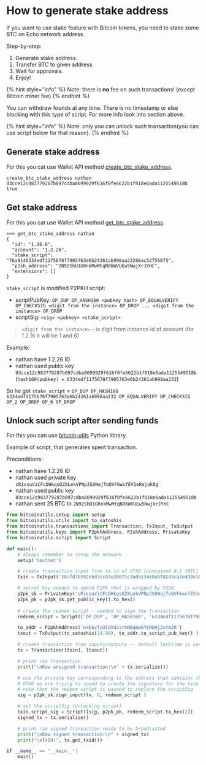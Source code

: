 # How to generate stake address

If you want to use stake feature with Bitcoin tokens, you need to stake some BTC on Echo network address.

Step-by-step:
1. Generate stake address.
2. Transfer BTC to given address.
4. Wait for approvals.
3. Enjoy!

{% hint style="info" %}
Note: there is **no** fee on such transactions! (except Bitcoin miner fee)
{% endhint %}

You can withdraw founds at any time.
There is no timestamp or else blocking with this type of script.
For more info look into section above.

{% hint style="info" %}
Note: only you can unlock such transaction(you can use script below for that reason).
{% endhint %}

## Generate stake address

For this you cat use Wallet API method [create_btc_stake_address](/api-reference/echo-wallet-api/README.md#create_btc_stake_address-account-user_pubkey-broadcast).

```
create_btc_stake_address nathan 03cce12c983779287b097cdba8699929f616f0fe6622b1f018e6ada1125549518b true
```

## Get stake address

For this you cat use Wallet API method [get_btc_stake_address](/api-reference/echo-wallet-api/README.md#get_btc_stake_address-account).

```
>>> get_btc_stake_address nathan
{
  "id": "1.26.0",
  "account": "1.2.26",
  "stake_script": "76a9146334edf1175678f7905763e6b24361ab998aa23288ac52755675",
  "p2sh_address": "2N92ShU1GRnkMwMtqN86WVUEw5NwjXrJYHC",
  "extensions": []
}
```

`stake_script` is modified P2PKH script:

- scriptPubKey: `OP_DUP OP_HASH160 <pubkey hash> OP_EQUALVERIFY OP_CHECKSIG <digit from the instance> OP_DROP ... <digit from the instance> OP_DROP`
- scriptSig: `<sig> <pubkey> <stake_script>`

> `<digit from the instance>` - is digit from instance id of account (for 1.2.16 it will be 1 and 6)

Example:
- nathan have 1.2.26 ID
- nathan used public key `03cce12c983779287b097cdba8699929f616f0fe6622b1f018e6ada1125549518b` (`hash160(pubkey) = 6334edf1175678f7905763e6b24361ab998aa232`)

So he got `stake_script` = `OP_DUP OP_HASH160 6334edf1175678f7905763e6b24361ab998aa232 OP_EQUALVERIFY OP_CHECKSIG OP_2 OP_DROP OP_6 OP_DROP`

## Unlock such script after sending funds

For this you can use [bitcoin-utils](https://pypi.org/project/bitcoin-utils/) Python library.

Example of script, that generates spent transaction.

Preconditions:
- nathan have 1.2.26 ID
- nathan used private key `cRissuViCFcDHkqsDZ8LekVPNpJS8WajToQVF6wsfEV1eRojak8g`
- nathan used public key `03cce12c983779287b097cdba8699929f616f0fe6622b1f018e6ada1125549518b`
- nathan sent 25 BTC to `2N92ShU1GRnkMwMtqN86WVUEw5NwjXrJYHC`

```python
from bitcoinutils.setup import setup
from bitcoinutils.utils import to_satoshis
from bitcoinutils.transactions import Transaction, TxInput, TxOutput
from bitcoinutils.keys import P2pkhAddress, P2shAddress, PrivateKey
from bitcoinutils.script import Script

def main():
    # always remember to setup the network
    setup('testnet')

    # create transaction input from tx id of UTXO (contained 0.1 tBTC)
    txin = TxInput('28cfd7b592e6d3cc87e28071c3a0b134e0a5f8243ca7e438e1051c618c11129d', 0)

    # secret key needed to spend P2PK that is wrapped by P2SH
    p2pk_sk = PrivateKey('cRissuViCFcDHkqsDZ8LekVPNpJS8WajToQVF6wsfEV1eRojak8g')
    p2pk_pk = p2pk_sk.get_public_key().to_hex()
    
    # create the redeem script - needed to sign the transaction
    redeem_script = Script(['OP_DUP', 'OP_HASH160', '6334edf1175678f7905763e6b24361ab998aa232', 'OP_EQUALVERIFY', 'OP_CHECKSIG', 'OP_2', 'OP_DROP', 'OP_6', 'OP_DROP'])

    to_addr = P2pkhAddress('n4bkvTyU1dVdzsrhWBqBw8fEMbHjJvtmJR')
    txout = TxOutput(to_satoshis(24.99), to_addr.to_script_pub_key() )

    # create transaction from inputs/outputs -- default locktime is used
    tx = Transaction([txin], [txout])

    # print raw transaction
    print("\nRaw unsigned transaction:\n" + tx.serialize())

    # use the private key corresponding to the address that contains the
    # UTXO we are trying to spend to create the signature for the txin -
    # note that the redeem script is passed to replace the scriptSig
    sig = p2pk_sk.sign_input(tx, 0, redeem_script )

    # set the scriptSig (unlocking script)
    txin.script_sig = Script([sig, p2pk_pk, redeem_script.to_hex()])
    signed_tx = tx.serialize()

    # print raw signed transaction ready to be broadcasted
    print("\nRaw signed transaction:\n" + signed_tx)
    print("\nTxId:", tx.get_txid()) 

if __name__ == "__main__":
    main()
```
